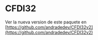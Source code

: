 # CFDI32

Ver la nueva version de este paquete en [https://github.com/andradedev/CFDI32v2](https://github.com/andradedev/CFDI32v2)
